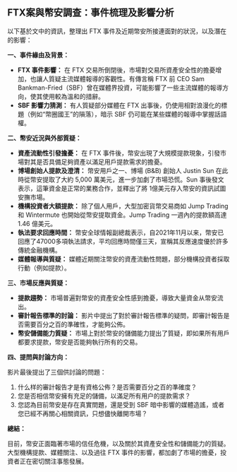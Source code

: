 ## FTX案與幣安調查：事件梳理及影響分析

以下基於文中的資訊，整理出 FTX 事件及近期幣安所接連面對的狀況，以及潛在的影響：

**一、事件緣由及背景：**

* **FTX 事件影響：** 在 FTX 交易所倒閉後，市場對交易所資產安全性的擔憂增加，也讓人質疑主流媒體報導的客觀性。有傳言稱 FTX 前 CEO Sam Bankman-Fried（SBF）曾在媒體界投資，可能影響了一些主流媒體的報導方向，使其使用較為溫和的措辭。
* **SBF 影響力猜測：** 有人質疑部分媒體在 FTX 出事後，仍使用相對浪漫化的標題（例如“幣圈國王”的隕落），暗示 SBF 仍可能在某些媒體的報導中掌握話語權。

**二、幣安近況與外部質疑：**

* **資產流動性引發擔憂：** 在 FTX 事件後，幣安出現了大規模提款現象，引發市場對其是否具備足夠資產以滿足用戶提款需求的擔憂。
* **博場創始人提款及澄清：** 幣安用戶之一、博場 (B&B) 創始人 Justin Sun 在此時從幣安提取了大約 5,000 萬美元，進一步加劇了市場恐慌。Sun 事後發文表示，這筆資金是正常的業務合作，並釋出了將 1億美元存入幣安的資訊試圖安撫市場。
* **機構投資者大額提款：** 除了個人用戶，大型加密貨幣交易商如 Jump Trading 和 Wintermute 也開始從幣安提取資金。Jump Trading 一週內的提款額高達 1.46 億美元。
* **執法要求回應時間：** 幣安全球情報副總裁表示，自2021年11月以来，幣安已回應了47000多項執法請求，平均回應時間僅三天，宣稱其反應速度優於許多傳統金融機構。
* **媒體報導與質疑：** 媒體近期關注幣安的資產流動性問題，部分機構投資者採取行動（例如提款）。

**三、市場反應與質疑：**

* **提款趨勢：**  市場普遍對幣安的資產安全性感到擔憂，導致大量資金从幣安流出。
* **審計報告標準的討論：** 影片中提出了對於審計報告標準的疑問，即審計報告是否需要百分之百的準確性，才能夠公佈。
* **幣安儲備能力質疑：**  市場上對於幣安的儲備能力提出了質疑，即如果所有用戶都要求提款，幣安是否能夠執行所有的交易。

**四、提問與討論方向：**

影片最後提出了三個供討論的問題：

1.  什么样的審計報告才是有資格公佈？是否需要百分之百的準確度？
2.  您是否相信幣安擁有充足的儲備，以滿足所有用户的提款需求？
3.  您認為目前幣安是存在真實問題，還是受到 SBF 暗中影響的媒體造謠，或者您已經不再關心相關資訊，只想儘快離開市場？

**總結：**

目前，幣安正面臨著市場的信任危機，以及關於其資產安全性和儲備能力的質疑。大型機構提款、媒體關注、以及過往 FTX 事件的影響，都加劇了市場的擔憂，投資者正在密切關注事態發展。